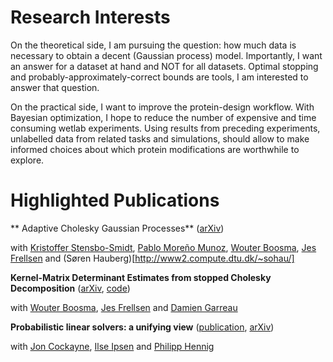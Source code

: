 # Research Interests
On the theoretical side, I am pursuing the question: how much data is necessary to obtain a decent (Gaussian process) model.
Importantly, I want an answer for a dataset at hand and NOT for all datasets. Optimal stopping and probably-approximately-correct bounds are tools, I am interested to answer that question.

On the practical side, I want to improve the protein-design workflow. With Bayesian optimization, I hope to reduce the number of expensive and time consuming wetlab experiments. Using results from preceding experiments, unlabelled data from related tasks and simulations, should allow to make informed choices about which protein modifications are worthwhile to explore.

# Highlighted Publications

** Adaptive Cholesky Gaussian Processes** ([arXiv](https://arxiv.org/abs/2202.10769))

with [Kristoffer Stensbo-Smidt](https://prior.info/), [Pablo Moreño Munoz](https://pmorenoz.github.io/), [Wouter Boosma](https://ku-bioml.github.io), [Jes Frellsen](https://frellsen.org/) and (Søren Hauberg)[http://www2.compute.dtu.dk/~sohau/]

**Kernel-Matrix Determinant Estimates from stopped Cholesky Decomposition** ([arXiv](https://arxiv.org/abs/2107.10587), [code](https://github.com/SimonBartels/pac_kernel_matrix_determinant_estimation))

with [Wouter Boosma](https://ku-bioml.github.io), [Jes Frellsen](https://frellsen.org/) and [Damien Garreau](https://sites.google.com/view/damien-garreau/) 




**Probabilistic linear solvers: a unifying view** ([publication](https://link.springer.com/article/10.1007/s11222-019-09897-7), [arXiv](https://arxiv.org/abs/1810.03398))

with [Jon Cockayne](http://www.joncockayne.com/), [Ilse Ipsen](https://ipsen.math.ncsu.edu/) and [Philipp Hennig](https://uni-tuebingen.de/en/fakultaeten/mathematisch-naturwissenschaftliche-fakultaet/fachbereiche/informatik/lehrstuehle/methods-of-machine-learning/start/)
